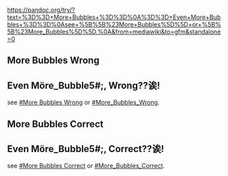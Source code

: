 https://pandoc.org/try/?text=%3D%3D+More+Bubbles+%3D%3D%0A%3D%3D+Even+More+Bubbles+%3D%3D%0Asee+%5B%5B%23More+Bubbles%5D%5D+or+%5B%5B%23More_Bubbles%5D%5D.%0A&from=mediawiki&to=gfm&standalone=0

## More Bubbles Wrong

## Even Möre_Bubble5#;, Wrong??诶!

see [#More Bubbles Wrong][] or [#More_Bubbles_Wrong][#More Bubbles Wrong].

  [#More Bubbles Wrong]: #More_Bubbles_Wrong "wikilink"
  
## More Bubbles Correct

## Even Möre_Bubble5#;, Correct??诶!

see [#More Bubbles Correct][] or [#More_Bubbles_Correct][#More Bubbles Correct].

  [#More Bubbles Correct]: #more-bubbles-correct "wikilink"

